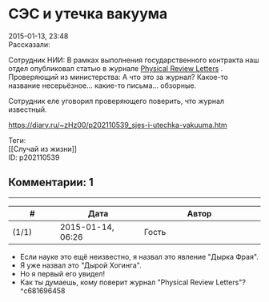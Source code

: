 СЭС и утечка вакуума
====================

  
2015-01-13, 23:48  
 Рассказали:   
   
 Сотрудник НИИ: В рамках выполнения государственного контракта наш отдел опубликовал статью в журнале  [Physical Review Letters](https://ru.wikipedia.org/wiki/Physical_Review_Letters)  .   
 Проверяющий из министерства: А что это за журнал? Какое-то название несерьёзное... какие-то письма... обзорные.   
   
 Сотрудник еле уговорил проверяющего поверить, что журнал известный.   
  
<https://diary.ru/~zHz00/p202110539_sjes-i-utechka-vakuuma.htm>  
  
Теги:  
[[Случай из жизни]]  
ID: p202110539  


Комментарии: 1
--------------

  


---



|         #         |              Дата              |                     Автор                     |           ID           |
| --- | --- | --- | --- |
| (1/1) | 2015-01-14, 06:26 | Гость | c681696458 |

  
 - Если науке это ещё неизвестно, я назвал это явление "Дырка Фрая".   
 - Я уже назвал это "Дырой Хогинга".   
 - Но я первый его увидел!   
 - Как ты думаешь, кому поверит журнал "Physical Review Letters"?   
 ^c681696458